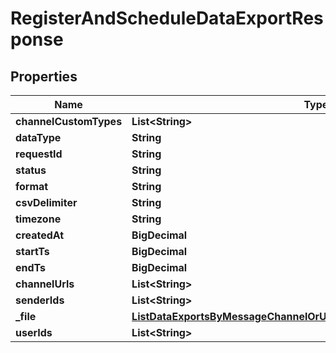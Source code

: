 

# RegisterAndScheduleDataExportResponse


## Properties

| Name | Type | Description | Notes |
|------------ | ------------- | ------------- | -------------|
|**channelCustomTypes** | **List&lt;String&gt;** |  |  [optional] |
|**dataType** | **String** |  |  [optional] |
|**requestId** | **String** |  |  [optional] |
|**status** | **String** |  |  [optional] |
|**format** | **String** |  |  [optional] |
|**csvDelimiter** | **String** |  |  [optional] |
|**timezone** | **String** |  |  [optional] |
|**createdAt** | **BigDecimal** |  |  [optional] |
|**startTs** | **BigDecimal** |  |  [optional] |
|**endTs** | **BigDecimal** |  |  [optional] |
|**channelUrls** | **List&lt;String&gt;** |  |  [optional] |
|**senderIds** | **List&lt;String&gt;** |  |  [optional] |
|**_file** | [**ListDataExportsByMessageChannelOrUserResponseExportedDataInnerFile**](ListDataExportsByMessageChannelOrUserResponseExportedDataInnerFile.md) |  |  [optional] |
|**userIds** | **List&lt;String&gt;** |  |  [optional] |




